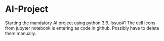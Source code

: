 # AI-Project
Starting the mandatory AI project using python 3.6.
Issue#1 The cell icons from jupyter notebook is entering as code in github. Possibly have to delete them manually.
